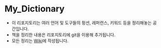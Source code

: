 # My_Dictionary

 - 이 리포지토리는 여러 언어 및 도구들의 펑션, 레퍼런스, 키워드 등을 정리해놓는 공간입니다.
 - 책을 정리한 내용은 리포지토리에 git을 이용해 추가됩니다.
 - 모든 정리는 [Wiki](https://github.com/seonhjeo/My_Dictionary/wiki)에 작성됩니다.
